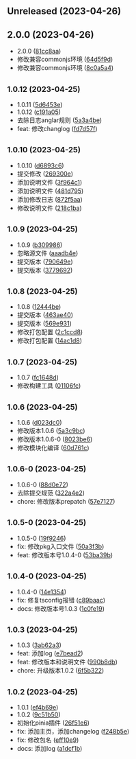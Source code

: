 ## Unreleased (2023-04-26)




## 2.0.0 (2023-04-26)

* 2.0.0 ([81cc8aa](https://github.com/saofeng-cyber/pinia-sf-persistence-storage/commit/81cc8aa))
* 修改兼容commonjs环境 ([64d5f9d](https://github.com/saofeng-cyber/pinia-sf-persistence-storage/commit/64d5f9d))
* 修改兼容commonjs环境 ([8c0a5a4](https://github.com/saofeng-cyber/pinia-sf-persistence-storage/commit/8c0a5a4))



## <small>1.0.12 (2023-04-25)</small>

* 1.0.11 ([5d6453e](https://github.com/saofeng-cyber/pinia-sf-persistence-storage/commit/5d6453e))
* 1.0.12 ([c191a05](https://github.com/saofeng-cyber/pinia-sf-persistence-storage/commit/c191a05))
* 去除日志anglar规则 ([5a3a4be](https://github.com/saofeng-cyber/pinia-sf-persistence-storage/commit/5a3a4be))
* feat: 修改changlog ([fd7d57f](https://github.com/saofeng-cyber/pinia-sf-persistence-storage/commit/fd7d57f))



## <small>1.0.10 (2023-04-25)</small>

* 1.0.10 ([d6893c6](https://github.com/saofeng-cyber/pinia-sf-persistence-storage/commit/d6893c6))
* 提交修改 ([269300e](https://github.com/saofeng-cyber/pinia-sf-persistence-storage/commit/269300e))
* 添加说明文件 ([3f964c1](https://github.com/saofeng-cyber/pinia-sf-persistence-storage/commit/3f964c1))
* 添加说明文件 ([481d795](https://github.com/saofeng-cyber/pinia-sf-persistence-storage/commit/481d795))
* 添加修改日志 ([872f5aa](https://github.com/saofeng-cyber/pinia-sf-persistence-storage/commit/872f5aa))
* 修改说明文件 ([218c1ba](https://github.com/saofeng-cyber/pinia-sf-persistence-storage/commit/218c1ba))



## <small>1.0.9 (2023-04-25)</small>

* 1.0.9 ([b309986](https://github.com/saofeng-cyber/pinia-sf-persistence-storage/commit/b309986))
* 忽略源文件 ([aaadb4e](https://github.com/saofeng-cyber/pinia-sf-persistence-storage/commit/aaadb4e))
* 提交版本 ([790649e](https://github.com/saofeng-cyber/pinia-sf-persistence-storage/commit/790649e))
* 提交版本 ([3779692](https://github.com/saofeng-cyber/pinia-sf-persistence-storage/commit/3779692))



## <small>1.0.8 (2023-04-25)</small>

* 1.0.8 ([12444be](https://github.com/saofeng-cyber/pinia-sf-persistence-storage/commit/12444be))
* 提交版本 ([463ae40](https://github.com/saofeng-cyber/pinia-sf-persistence-storage/commit/463ae40))
* 提交版本 ([569e931](https://github.com/saofeng-cyber/pinia-sf-persistence-storage/commit/569e931))
* 修改打包配置 ([2c1ccd8](https://github.com/saofeng-cyber/pinia-sf-persistence-storage/commit/2c1ccd8))
* 修改打包配置 ([14ac1d8](https://github.com/saofeng-cyber/pinia-sf-persistence-storage/commit/14ac1d8))



## <small>1.0.7 (2023-04-25)</small>

* 1.0.7 ([fc1648d](https://github.com/saofeng-cyber/pinia-sf-persistence-storage/commit/fc1648d))
* 修改构建工具 ([01106fc](https://github.com/saofeng-cyber/pinia-sf-persistence-storage/commit/01106fc))



## <small>1.0.6 (2023-04-25)</small>

* 1.0.6 ([d023dc0](https://github.com/saofeng-cyber/pinia-sf-persistence-storage/commit/d023dc0))
* 修改版本1.0.6 ([5a3c9bc](https://github.com/saofeng-cyber/pinia-sf-persistence-storage/commit/5a3c9bc))
* 修改版本1.0.6-0 ([8023be6](https://github.com/saofeng-cyber/pinia-sf-persistence-storage/commit/8023be6))
* 修改模块化编译 ([60d761c](https://github.com/saofeng-cyber/pinia-sf-persistence-storage/commit/60d761c))



## <small>1.0.6-0 (2023-04-25)</small>

* 1.0.6-0 ([88d0e72](https://github.com/saofeng-cyber/pinia-sf-persistence-storage/commit/88d0e72))
* 去除提交规范 ([322a4e2](https://github.com/saofeng-cyber/pinia-sf-persistence-storage/commit/322a4e2))
* chore: 修改版本prepatch ([57e7127](https://github.com/saofeng-cyber/pinia-sf-persistence-storage/commit/57e7127))



## <small>1.0.5-0 (2023-04-25)</small>

* 1.0.5-0 ([19f9246](https://github.com/saofeng-cyber/pinia-sf-persistence-storage/commit/19f9246))
* fix: 修改pkg入口文件 ([50a3f3b](https://github.com/saofeng-cyber/pinia-sf-persistence-storage/commit/50a3f3b))
* feat: 修改版本号1.0.4-0 ([53ba39b](https://github.com/saofeng-cyber/pinia-sf-persistence-storage/commit/53ba39b))



## <small>1.0.4-0 (2023-04-25)</small>

* 1.0.4-0 ([14e1354](https://github.com/saofeng-cyber/pinia-sf-persistence-storage/commit/14e1354))
* fix: 修复tsconfig报错 ([c89baac](https://github.com/saofeng-cyber/pinia-sf-persistence-storage/commit/c89baac))
* docs: 修改版本号1.0.3 ([1c0fe19](https://github.com/saofeng-cyber/pinia-sf-persistence-storage/commit/1c0fe19))



## <small>1.0.3 (2023-04-25)</small>

* 1.0.3 ([3ab62a3](https://github.com/saofeng-cyber/pinia-sf-persistence-storage/commit/3ab62a3))
* feat: 添加log ([e7bead2](https://github.com/saofeng-cyber/pinia-sf-persistence-storage/commit/e7bead2))
* feat: 修改版本和说明文件 ([990b8db](https://github.com/saofeng-cyber/pinia-sf-persistence-storage/commit/990b8db))
* chore: 升级版本1.0.2 ([6f5b322](https://github.com/saofeng-cyber/pinia-sf-persistence-storage/commit/6f5b322))



## <small>1.0.2 (2023-04-25)</small>

* 1.0.1 ([ef4b69e](https://github.com/saofeng-cyber/pinia-sf-persistence-storage/commit/ef4b69e))
* 1.0.2 ([9c51b50](https://github.com/saofeng-cyber/pinia-sf-persistence-storage/commit/9c51b50))
* 初始化pinia插件 ([26f51e6](https://github.com/saofeng-cyber/pinia-sf-persistence-storage/commit/26f51e6))
* fix: 添加主页，添加changelog ([f248b5e](https://github.com/saofeng-cyber/pinia-sf-persistence-storage/commit/f248b5e))
* fix: 修改包名 ([eff10e9](https://github.com/saofeng-cyber/pinia-sf-persistence-storage/commit/eff10e9))
* docs: 添加log ([a1dcf1b](https://github.com/saofeng-cyber/pinia-sf-persistence-storage/commit/a1dcf1b))



